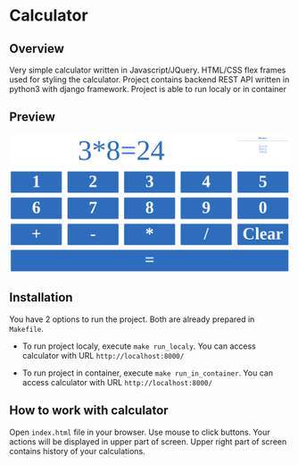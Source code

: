 # Calculator

## Overview

Very simple calculator written in Javascript/JQuery. HTML/CSS flex frames used for styling the calculator. Project contains backend REST API written in python3 with django framework. Project is able to run localy or in container

## Preview

![calculator.png](calculator.png)

## Installation

You have 2 options to run the project. Both are already prepared in `Makefile`. 

- To run project localy, execute `make run_localy`. You can access calculator with URL `http://localhost:8000/`

- To run project in container, execute `make run_in_container`. You can access calculator with URL `http://localhost:8000/`

## How to work with calculator

Open `index.html` file in your browser. Use mouse to click buttons. Your actions will be displayed in upper part of screen. Upper right part of screen contains history of your calculations. 
